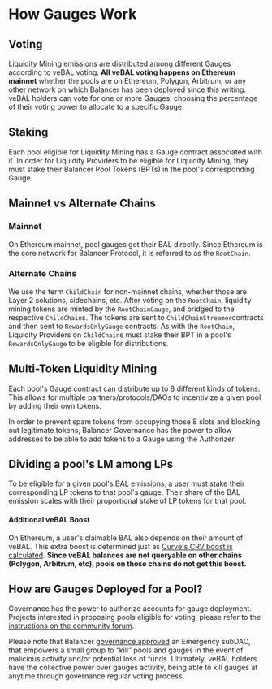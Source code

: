 # How Gauges Work

## Voting

Liquidity Mining emissions are distributed among different Gauges according to veBAL voting. **All veBAL voting happens on Ethereum mainnet** whether the pools are on Ethereum, Polygon, Arbitrum, or any other network on which Balancer has been deployed since this writing. veBAL holders can vote for one or more Gauges, choosing the percentage of their voting power to allocate to a specific Gauge.

## Staking

Each pool eligible for Liquidity Mining has a Gauge contract associated with it. In order for Liquidity Providers to be eligible for Liquidity Mining, they must stake their Balancer Pool Tokens (BPTs) in the pool's corresponding Gauge.&#x20;

## Mainnet vs Alternate Chains

### Mainnet

On Ethereum mainnet, pool gauges get their BAL directly. Since Ethereum is the core network for Balancer Protocol, it is referred to as the `RootChain`.

### Alternate Chains

We use the term `ChildChain` for non-mainnet chains, whether those are Layer 2 solutions, sidechains, etc. After voting on the `RootChain`, liquidity mining tokens are minted by the `RootChainGauge`, and bridged to the respective `ChildChain`s. The tokens are sent to `ChildChainStreamer`contracts and then sent to `RewardsOnlyGauge` contracts. As with the `RootChain`, Liquidity Providers on `ChildChain`s must stake their BPT in a pool's `RewardsOnlyGauge` to be eligible for distributions.

## Multi-Token Liquidity Mining

Each pool's Gauge contract can distribute up to 8 different kinds of tokens. This allows for multiple partners/protocols/DAOs to incentivize a given pool by adding their own tokens.&#x20;

In order to prevent spam tokens from occupying those 8 slots and blocking out legitimate tokens, Balancer Governance has the power to allow addresses to be able to add tokens to a Gauge using the Authorizer.

## Dividing a pool's LM among LPs

To be eligible for a given pool's BAL emissions, a user must stake their corresponding LP tokens to that pool's gauge. Their share of the BAL emission scales with their proportional stake of LP tokens for that pool.&#x20;

#### Additional veBAL Boost

On Ethereum, a user's claimable BAL also depends on their amount of veBAL. This extra boost is determined just as [Curve's CRV boost is calculated](https://curve.readthedocs.io/dao-gauges.html#boosting). **Since veBAL balances are not queryable on other chains (Polygon, Arbitrum, etc), pools on those chains do not get this boost.**

## How are Gauges Deployed for a Pool?

Governance has the power to authorize accounts for gauge deployment. Projects interested in proposing pools eligible for voting, please refer to the [instructions on the community forum](https://forum.balancer.fi/t/instructions-overview/2674).&#x20;

Please note that Balancer [governance approved](https://snapshot.org/#/balancer.eth/proposal/0x63fab7ab9ef5b9579dabb82058b8ea309e39c766d435438b55fff8db7c1f69fd) an Emergency subDAO, that empowers a small group to “kill” pools and gauges in the event of malicious activity and/or potential loss of funds. Ultimately, veBAL holders have the collective power over gauges activity, being able to kill gauges at anytime through governance regular voting process.
